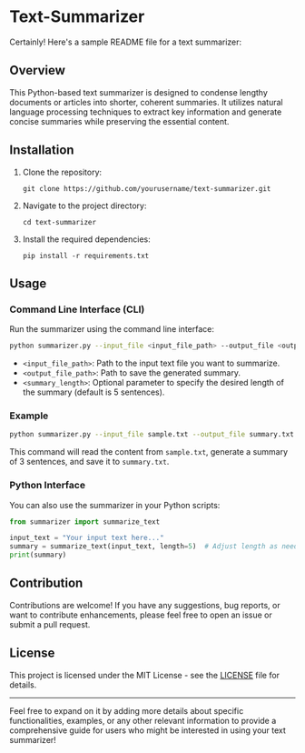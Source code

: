 # Text-Summarizer
Certainly! Here's a sample README file for a text summarizer:

## Overview

This Python-based text summarizer is designed to condense lengthy documents or articles into shorter, coherent summaries. It utilizes natural language processing techniques to extract key information and generate concise summaries while preserving the essential content.

## Installation

1. Clone the repository:
    ```
    git clone https://github.com/yourusername/text-summarizer.git
    ```

2. Navigate to the project directory:
    ```
    cd text-summarizer
    ```

3. Install the required dependencies:
    ```
    pip install -r requirements.txt
    ```

## Usage

### Command Line Interface (CLI)

Run the summarizer using the command line interface:

```bash
python summarizer.py --input_file <input_file_path> --output_file <output_file_path> --length <summary_length>
```

- `<input_file_path>`: Path to the input text file you want to summarize.
- `<output_file_path>`: Path to save the generated summary.
- `<summary_length>`: Optional parameter to specify the desired length of the summary (default is 5 sentences).

### Example

```bash
python summarizer.py --input_file sample.txt --output_file summary.txt --length 3
```

This command will read the content from `sample.txt`, generate a summary of 3 sentences, and save it to `summary.txt`.

### Python Interface

You can also use the summarizer in your Python scripts:

```python
from summarizer import summarize_text

input_text = "Your input text here..."
summary = summarize_text(input_text, length=5)  # Adjust length as needed
print(summary)
```

## Contribution

Contributions are welcome! If you have any suggestions, bug reports, or want to contribute enhancements, please feel free to open an issue or submit a pull request.

## License

This project is licensed under the MIT License - see the [LICENSE](LICENSE) file for details.

---

Feel free to expand on it by adding more details about specific functionalities, examples, or any other relevant information to provide a comprehensive guide for users who might be interested in using your text summarizer!
